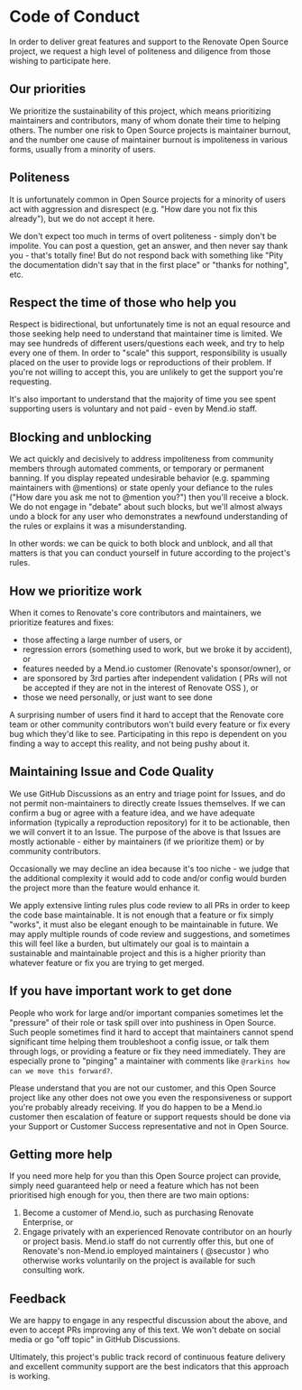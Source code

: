 # Code of Conduct

In order to deliver great features and support to the Renovate Open Source project, we request a high level of politeness and diligence from those wishing to participate here.

## Our priorities

We prioritize the sustainability of this project, which means prioritizing maintainers and contributors, many of whom donate their time to helping others.
The number one risk to Open Source projects is maintainer burnout, and the number one cause of maintainer burnout is impoliteness in various forms, usually from a minority of users.

## Politeness

It is unfortunately common in Open Source projects for a minority of users act with aggression and disrespect (e.g. "How dare you not fix this already"), but we do not accept it here.

We don't expect too much in terms of overt politeness - simply don't be impolite.
You can post a question, get an answer, and then never say thank you - that's totally fine!
But do not respond back with something like "Pity the documentation didn't say that in the first place" or "thanks for nothing", etc.

## Respect the time of those who help you

Respect is bidirectional, but unfortunately time is not an equal resource and those seeking help need to understand that maintainer time is limited.
We may see hundreds of different users/questions each week, and try to help every one of them.
In order to "scale" this support, responsibility is usually placed on the user to provide logs or reproductions of their problem.
If you're not willing to accept this, you are unlikely to get the support you're requesting.

It's also important to understand that the majority of time you see spent supporting users is voluntary and not paid - even by Mend.io staff.

## Blocking and unblocking

We act quickly and decisively to address impoliteness from community members through automated comments, or temporary or permanent banning.
If you display repeated undesirable behavior (e.g. spamming maintainers with @mentions) or state openly your defiance to the rules ("How dare you ask me not to @mention you?") then you'll receive a block.
We do not engage in "debate" about such blocks, but we'll almost always undo a block for any user who demonstrates a newfound understanding of the rules or explains it was a misunderstanding.

In other words: we can be quick to both block and unblock, and all that matters is that you can conduct yourself in future according to the project's rules.

## How we prioritize work

When it comes to Renovate's core contributors and maintainers, we prioritize features and fixes:

- those affecting a large number of users, or
- regression errors (something used to work, but we broke it by accident), or
- features needed by a Mend.io customer (Renovate's sponsor/owner), or
- are sponsored by 3rd parties after independent validation ( PRs will not be accepted if they are not in the interest of Renovate OSS ), or
- those we need personally, or just want to see done

A surprising number of users find it hard to accept that the Renovate core team or other community contributors won't build every feature or fix every bug which they'd like to see.
Participating in this repo is dependent on you finding a way to accept this reality, and not being pushy about it.

## Maintaining Issue and Code Quality

We use GitHub Discussions as an entry and triage point for Issues, and do not permit non-maintainers to directly create Issues themselves.
If we can confirm a bug or agree with a feature idea, and we have adequate information (typically a reproduction repository) for it to be actionable, then we will convert it to an Issue.
The purpose of the above is that Issues are mostly actionable - either by maintainers (if we prioritize them) or by community contributors.

Occasionally we may decline an idea because it's too niche - we judge that the additional complexity it would add to code and/or config would burden the project more than the feature would enhance it.

We apply extensive linting rules plus code review to all PRs in order to keep the code base maintainable.
It is not enough that a feature or fix simply "works", it must also be elegant enough to be maintainable in future.
We may apply multiple rounds of code review and suggestions, and sometimes this will feel like a burden, but ultimately our goal is to maintain a sustainable and maintainable project and this is a higher priority than whatever feature or fix you are trying to get merged.

## If you have important work to get done

People who work for large and/or important companies sometimes let the "pressure" of their role or task spill over into pushiness in Open Source.
Such people sometimes find it hard to accept that maintainers cannot spend significant time helping them troubleshoot a config issue, or talk them through logs, or providing a feature or fix they need immediately.
They are especially prone to "pinging" a maintainer with comments like `@rarkins how can we move this forward?`.

Please understand that you are not our customer, and this Open Source project like any other does not owe you even the responsiveness or support you're probably already receiving.
If you do happen to be a Mend.io customer then escalation of feature or support requests should be done via your Support or Customer Success representative and not in Open Source.

## Getting more help

If you need more help for you than this Open Source project can provide, simply need guaranteed help or need a feature which has not been prioritised high enough for you, then there are two main options:

1. Become a customer of Mend.io, such as purchasing Renovate Enterprise, or
2. Engage privately with an experienced Renovate contributor on an hourly or project basis. Mend.io staff do not currently offer this, but one of Renovate's non-Mend.io employed maintainers ( @secustor ) who otherwise works voluntarily on the project is available for such consulting work.

## Feedback

We are happy to engage in any respectful discussion about the above, and even to accept PRs improving any of this text.
We won't debate on social media or go "off topic" in GitHub Discussions.

Ultimately, this project's public track record of continuous feature delivery and excellent community support are the best indicators that this approach is working.
